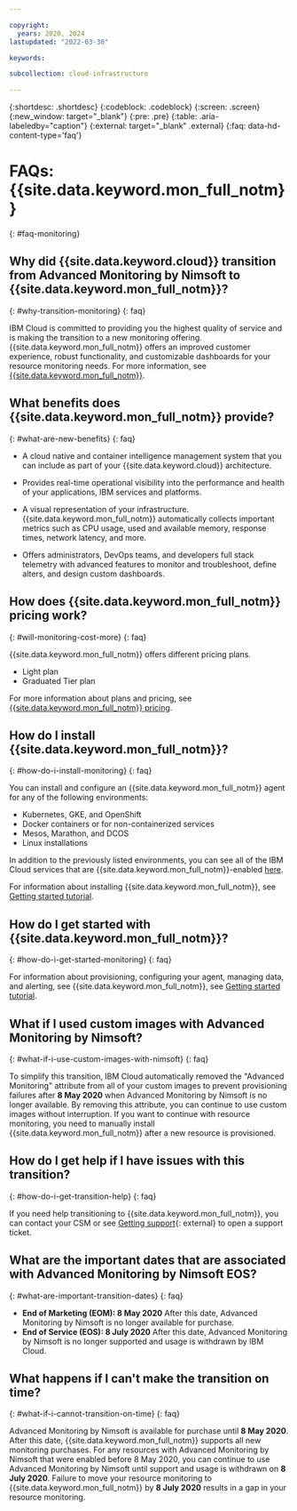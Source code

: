 ```yaml
---

copyright:
  years: 2020, 2024
lastupdated: "2022-03-30"

keywords: 

subcollection: cloud-infrastructure

---
```


{:shortdesc: .shortdesc}
{:codeblock: .codeblock}
{:screen: .screen}
{:new_window: target="_blank"}
{:pre: .pre}
{:table: .aria-labeledby="caption"}
{:external: target="_blank" .external}
{:faq: data-hd-content-type='faq'}

# FAQs: {{site.data.keyword.mon_full_notm}}
{: #faq-monitoring}

## Why did {{site.data.keyword.cloud}} transition from Advanced Monitoring by Nimsoft to {{site.data.keyword.mon_full_notm}}?
{: #why-transition-monitoring}
{: faq}

IBM Cloud is committed to providing you the highest quality of service and is making the transition to a new monitoring offering. {{site.data.keyword.mon_full_notm}} offers an improved customer experience, robust functionality, and customizable dashboards for your resource monitoring needs. For more information, see [{{site.data.keyword.mon_full_notm}}](/docs/monitoring?topic=monitoring-getting-started).

## What benefits does {{site.data.keyword.mon_full_notm}} provide?
{: #what-are-new-benefits}
{: faq}

* A cloud native and container intelligence management system that you can include as part of your {{site.data.keyword.cloud}} architecture.

* Provides real-time operational visibility into the performance and health of your applications, IBM services and platforms.

* A visual representation of your infrastructure. {{site.data.keyword.mon_full_notm}} automatically collects important metrics such as CPU usage, used and available memory, response times, network latency, and more.
* Offers administrators, DevOps teams, and developers full stack telemetry with advanced features to monitor and troubleshoot, define alters, and design custom dashboards. 

## How does {{site.data.keyword.mon_full_notm}} pricing work?
{: #will-monitoring-cost-more}
{: faq}

{{site.data.keyword.mon_full_notm}} offers different pricing plans.

* Light plan
* Graduated Tier plan

For more information about plans and pricing, see [{{site.data.keyword.mon_full_notm}} pricing](/docs/monitoring?topic=monitoring-pricing_plans).

## How do I install {{site.data.keyword.mon_full_notm}}?
{: #how-do-i-install-monitoring}
{: faq}

You can install and configure an {{site.data.keyword.mon_full_notm}} agent for any of the following environments:
* Kubernetes, GKE, and OpenShift
* Docker containers or for non-containerized services
* Mesos, Marathon, and DCOS
* Linux installations

In addition to the previously listed environments, you can see all of the IBM Cloud services that are {{site.data.keyword.mon_full_notm}}-enabled [here](/docs/monitoring?topic=monitoring-cloud_services).

For information about installing {{site.data.keyword.mon_full_notm}}, see [Getting started tutorial](/docs/monitoring?topic=monitoring-getting-started).

## How do I get started with {{site.data.keyword.mon_full_notm}}?
{: #how-do-i-get-started-monitoring}
{: faq}

For information about provisioning, configuring your agent, managing data, and alerting, see {{site.data.keyword.mon_full_notm}}, see [Getting started tutorial](/docs/monitoring?topic=monitoring-getting-started).

## What if I used custom images with Advanced Monitoring by Nimsoft?
{: #what-if-i-use-custom-images-with-nimsoft}
{: faq}

To simplify this transition, IBM Cloud automatically removed the "Advanced Monitoring" attribute from all of your custom images to prevent provisioning failures after **8 May 2020** when Advanced Monitoring by Nimsoft is no longer available. By removing this attribute, you can continue to use custom images without interruption. If you want to continue with resource monitoring, you need to manually install {{site.data.keyword.mon_full_notm}} after a new resource is provisioned.

## How do I get help if I have issues with this transition?
{: #how-do-i-get-transition-help}
{: faq}

If you need help transitioning to {{site.data.keyword.mon_full_notm}}, you can contact your CSM or see [Getting support](https://cloud.ibm.com/unifiedsupport/supportcenter){: external} to open a support ticket.

## What are the important dates that are associated with Advanced Monitoring by Nimsoft EOS?
{: #what-are-important-transition-dates}
{: faq}

* **End of Marketing (EOM): 8 May 2020** After this date, Advanced Monitoring by Nimsoft is no longer available for purchase.
* **End of Service (EOS): 8 July 2020** After this date, Advanced Monitoring by Nimsoft is no longer supported and usage is withdrawn by IBM Cloud.

## What happens if I can't make the transition on time?
{: #what-if-i-cannot-transition-on-time}
{: faq}

Advanced Monitoring by Nimsoft is available for purchase until **8 May 2020**. After this date, {{site.data.keyword.mon_full_notm}} supports all new monitoring purchases. For any resources with Advanced Monitoring by Nimsoft that were enabled before 8 May 2020, you can continue to use Advanced Monitoring by Nimsoft until support and usage is withdrawn on **8 July 2020**. Failure to move your resource monitoring to {{site.data.keyword.mon_full_notm}} by **8 July 2020** results in a gap in your resource monitoring. 
